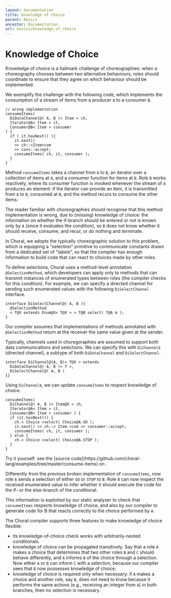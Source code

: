 ```yaml
---
layout: documentation
title: Knowledge of Choice
parent: Basics
ancestor: Documentation
url: basics/knowledge_of_choice
---
```


# Knowledge of Choice

Knowledge of choice is a hallmark challenge of choreographies: when a choreography chooses between two alternative behaviours, roles should coordinate to ensure that they agree on which behaviour should be implemented.

We exemplify the challenge with the following code, which implements the consumption of a stream of items from a producer `A` to a consumer `B`.

```choral
// wrong implementation
consumeItems( 
  DiDataChannel@( A, B )< Item > ch, 
  Iterator@A< Item > it, 
  Consumer@B< Item > consumer
) { 
  if ( it.hasNext() ){ 
    it.next() 
    >> ch::<Item>com 
    >> cons::accept;
    consumeItems( ch, it, consumer ); 
  } 
}
```

Method `consumeItems` takes a channel from `A` to `B`, an iterator over a collection of items at `A`, and a consumer function for items at `B`. Role `B` works reactively, where its consumer function is invoked whenever the stream of `A` produces an element: if the iterator can provide an item, it is transmitted from `A` to `B`, consumed at `B`, and the method recurs to consume the other items.

The reader familiar with choreographies should recognise that <span class="warning">this method implementation is wrong</span>, due to (missing) knowledge of choice: the information on whether the if-branch should be entered or not is known only by `A` (since it evaluates the condition), so `B` does not know whether it should receive, consume, and recur, or do nothing and terminate.

In Choral, we adopts the typically choreographic solution to this problem, which is equipping a "selection" primitive to communicate constants drawn from a dedicated set of "labels", so that 
the compiler has enough information to build code that can react to choices made by other roles.

To define selections, Choral uses a method-level annotation `@SelectionMethod`, which developers can apply only to methods that can transmit instances of enumerated types between roles (the compiler checks for this condition). For example, we can specify a directed channel for sending such enumerated values with the following `DiSelectChannel` interface.
 
```choral
interface DiSelectChannel@( A, B ){ 
  @SelectionMethod 
  < T@X extends Enum@X< T@X > > T@B select( T@A m ); 
}
```

Our compiler assumes that implementations of methods annotated with `@SelectionMethod` return at the receiver the same value given at the sender.

Typically, channels used in choregoraphies are assumed to support both data communications and selections. We can specify this with `DiChannel`s (directed channel), a subtype of both `DiDataChannel` and `DiSelectChannel`.

```choral
interface DiChannel@(A, B)< T@X > extends 
  DiDataChannel@( A, B )< T >, 
  DiSelectChannel@( A, B ) 
{}
```

Using `DiChannel`s, we can update `consumeItems` to respect knowledge of choice.

```choral
consumeItems( 
  DiChannel@( A, B )< Item@X > ch, 
  Iterator@A< Item > it, 
  Consumer@B< Item > consumer ) { 
  if (it.hasNext()) {
    ch.< Choice >select( Choice@A.GO );
    it.next() >> ch::< Item >com >> consumer::accept; 
    consumeItems( ch, it, consumer ); 
  } else { 
    ch.< Choice >select( Choice@A.STOP ); 
  } 
}
```

<p class="text-center text-monospace">
Try it yourself: see the [source code](https://github.com/choral-lang/examples/tree/master/consume-items) on <i class="fab fa-github"></i>.
</p>

Differently from the previous broken implementation of `consumeItems`, now role `A` sends a selection of either `GO` or `STOP` to `B`. Role `B` can now inspect the received enumerated value to infer whether it should execute the code for the if- or the else-branch of the conditional. 

This information is exploited by our static analyser to check that `consumeItems` respects knowledge of choice, and also by our compiler to generate code for B that reacts correctly to the choice performed by `A`.

The Choral compiler supports three features to make knowledge of choice flexible:

- its knowledge-of-choice check works with arbitrarily-nested conditionals. 
- knowledge of choice can be propagated transitively. Say that a role `A` makes a choice that determines that two other roles `B` and `C` should behave differently, and `A` informs `B` of the choice through a selection. Now either `A` or `B` can inform `C` with a selection, because our compiler sees that `B` now possesses knowledge of choice;
- knowledge of choice is required only when necessary: if `A` makes a choice and another role, say `B`, does not need to know because it performs the same actions (e.g., receiving an integer from `A`) in both branches, then no selection is necessary.
